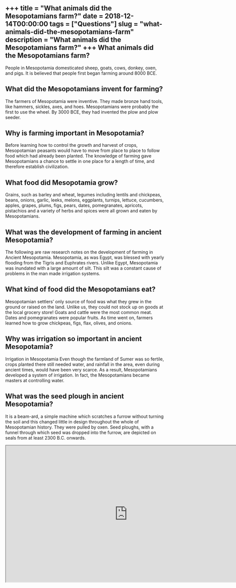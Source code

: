 +++
title = "What animals did the Mesopotamians farm?"
date = 2018-12-14T00:00:00
tags = ["Questions"]
slug = "what-animals-did-the-mesopotamians-farm"
description = "What animals did the Mesopotamians farm?"
+++
What animals did the Mesopotamians farm?
----------------------------------------

People in Mesopotamia domesticated sheep, goats, cows, donkey, oxen, and pigs. It is believed that people first began farming around 8000 BCE.

What did the Mesopotamians invent for farming?
----------------------------------------------

The farmers of Mesopotamia were inventive. They made bronze hand tools, like hammers, sickles, axes, and hoes. Mesopotamians were probably the first to use the wheel. By 3000 BCE, they had invented the plow and plow seeder.

Why is farming important in Mesopotamia?
----------------------------------------

Before learning how to control the growth and harvest of crops, Mesopotamian peasants would have to move from place to place to follow food which had already been planted. The knowledge of farming gave Mesopotamians a chance to settle in one place for a length of time, and therefore establish civilization.

What food did Mesopotamia grow?
-------------------------------

Grains, such as barley and wheat, legumes including lentils and chickpeas, beans, onions, garlic, leeks, melons, eggplants, turnips, lettuce, cucumbers, apples, grapes, plums, figs, pears, dates, pomegranates, apricots, pistachios and a variety of herbs and spices were all grown and eaten by Mesopotamians.

What was the development of farming in ancient Mesopotamia?
-----------------------------------------------------------

The following are raw research notes on the development of farming in Ancient Mesopotamia. Mesopotamia, as was Egypt, was blessed with yearly flooding from the Tigris and Euphrates rivers. Unlike Egypt, Mesopotamia was inundated with a large amount of silt. This silt was a constant cause of problems in the man made irrigation systems.

What kind of food did the Mesopotamians eat?
--------------------------------------------

Mesopotamian settlers’ only source of food was what they grew in the ground or raised on the land. Unlike us, they could not stock up on goods at the local grocery store! Goats and cattle were the most common meat. Dates and pomegranates were popular fruits. As time went on, farmers learned how to grow chickpeas, figs, flax, olives, and onions.

Why was irrigation so important in ancient Mesopotamia?
-------------------------------------------------------

Irrigation in Mesopotamia Even though the farmland of Sumer was so fertile, crops planted there still needed water, and rainfall in the area, even during ancient times, would have been very scarce. As a result, Mesopotamians developed a system of irrigation. In fact, the Mesopotamians became masters at controlling water.

What was the seed plough in ancient Mesopotamia?
------------------------------------------------

It is a beam-ard, a simple machine which scratches a furrow without turning the soil and this changed little in design throughout the whole of Mesopotamian history. They were pulled by oxen. Seed ploughs, with a funnel through which seed was dropped into the furrow, are depicted on seals from at least 2300 B.C. onwards.

<iframe allow="accelerometer; autoplay; clipboard-write; encrypted-media; gyroscope; picture-in-picture" allowfullscreen="" class="__youtube_prefs__  epyt-is-override  no-lazyload" data-no-lazy="1" data-origheight="433" data-origwidth="770" data-skipgform_ajax_framebjll="" height="433" id="_ytid_13340" loading="lazy" src="https://www.youtube.com/embed/QeZKNjo-exs?enablejsapi=1&autoplay=0&cc_load_policy=0&cc_lang_pref=&iv_load_policy=1&loop=0&modestbranding=0&rel=1&fs=1&playsinline=0&autohide=2&theme=dark&color=red&controls=1&" title="YouTube player" width="770"></iframe>